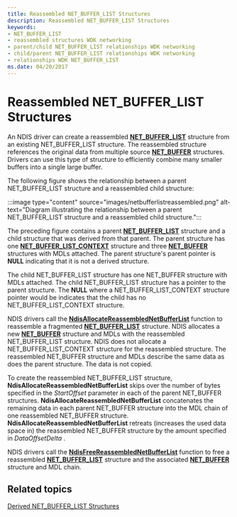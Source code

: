 ```yaml
---
title: Reassembled NET_BUFFER_LIST Structures
description: Reassembled NET_BUFFER_LIST Structures
keywords:
- NET_BUFFER_LIST
- reassembled structures WDK networking
- parent/child NET_BUFFER_LIST relationships WDK networking
- child/parent NET_BUFFER_LIST relationships WDK networking
- relationships WDK NET_BUFFER_LIST
ms.date: 04/20/2017
---
```


# Reassembled NET\_BUFFER\_LIST Structures





An NDIS driver can create a reassembled [**NET\_BUFFER\_LIST**](/windows-hardware/drivers/ddi/nbl/ns-nbl-net_buffer_list) structure from an existing NET\_BUFFER\_LIST structure. The reassembled structure references the original data from multiple source [**NET\_BUFFER**](/windows-hardware/drivers/ddi/nbl/ns-nbl-net_buffer) structures. Drivers can use this type of structure to efficiently combine many smaller buffers into a single large buffer.

The following figure shows the relationship between a parent NET\_BUFFER\_LIST structure and a reassembled child structure:

:::image type="content" source="images/netbufferlistreassembled.png" alt-text="Diagram illustrating the relationship between a parent NET_BUFFER_LIST structure and a reassembled child structure.":::

The preceding figure contains a parent [**NET\_BUFFER\_LIST**](/windows-hardware/drivers/ddi/nbl/ns-nbl-net_buffer_list) structure and a child structure that was derived from that parent. The parent structure has one [**NET\_BUFFER\_LIST\_CONTEXT**](/windows-hardware/drivers/ddi/nbl/ns-nbl-net_buffer_list_context) structure and three [**NET\_BUFFER**](/windows-hardware/drivers/ddi/nbl/ns-nbl-net_buffer) structures with MDLs attached. The parent structure's parent pointer is **NULL** indicating that it is not a derived structure.

The child NET\_BUFFER\_LIST structure has one NET\_BUFFER structure with MDLs attached. The child NET\_BUFFER\_LIST structure has a pointer to the parent structure. The **NULL** where a NET\_BUFFER\_LIST\_CONTEXT structure pointer would be indicates that the child has no NET\_BUFFER\_LIST\_CONTEXT structure.

NDIS drivers call the [**NdisAllocateReassembledNetBufferList**](/windows-hardware/drivers/ddi/nblapi/nf-nblapi-ndisallocatereassemblednetbufferlist) function to reassemble a fragmented [**NET\_BUFFER\_LIST**](/windows-hardware/drivers/ddi/nbl/ns-nbl-net_buffer_list) structure. NDIS allocates a new [**NET\_BUFFER**](/windows-hardware/drivers/ddi/nbl/ns-nbl-net_buffer) structure and MDLs with the reassembled NET\_BUFFER\_LIST structure. NDIS does not allocate a NET\_BUFFER\_LIST\_CONTEXT structure for the reassembled structure. The reassembled NET\_BUFFER structure and MDLs describe the same data as does the parent structure. The data is not copied.

To create the reassembled NET\_BUFFER\_LIST structure, **NdisAllocateReassembledNetBufferList** skips over the number of bytes specified in the *StartOffset* parameter in each of the parent NET\_BUFFER structures. **NdisAllocateReassembledNetBufferList** concatenates the remaining data in each parent NET\_BUFFER structure into the MDL chain of one reassembled NET\_BUFFER structure. **NdisAllocateReassembledNetBufferList** retreats (increases the used data space in) the reassembled NET\_BUFFER structure by the amount specified in *DataOffsetDelta* .

NDIS drivers call the [**NdisFreeReassembledNetBufferList**](/windows-hardware/drivers/ddi/nblapi/nf-nblapi-ndisfreereassemblednetbufferlist) function to free a reassembled [**NET\_BUFFER\_LIST**](/windows-hardware/drivers/ddi/nbl/ns-nbl-net_buffer_list) structure and the associated [**NET\_BUFFER**](/windows-hardware/drivers/ddi/nbl/ns-nbl-net_buffer) structure and MDL chain.

## Related topics


[Derived NET\_BUFFER\_LIST Structures](derived-net-buffer-list-structures.md)

 

